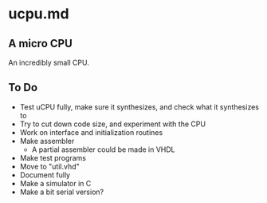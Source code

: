 # ucpu.md
## A micro CPU

An incredibly small CPU.

## To Do

* Test uCPU fully, make sure it synthesizes, and check what it synthesizes to
* Try to cut down code size, and experiment with the CPU
* Work on interface and initialization routines
* Make assembler
	- A partial assembler could be made in VHDL
* Make test programs
* Move to "util.vhd"
* Document fully
* Make a simulator in C
* Make a bit serial version?
